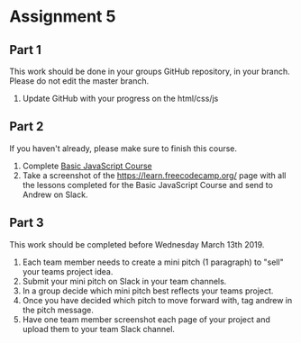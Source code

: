 # Assignment 5

## Part 1

This work should be done in your groups GitHub repository, in your branch. Please do not edit the master branch.

1. Update GitHub with your progress on the html/css/js

## Part 2

If you haven't already, please make sure to finish this course.

1. Complete [Basic JavaScript Course](https://learn.freecodecamp.org/javascript-algorithms-and-data-structures/basic-javascript/)
2. Take a screenshot of the https://learn.freecodecamp.org/ page with all the lessons completed for the Basic JavaScript Course and send to Andrew on Slack.

## Part 3

This work should be completed before Wednesday March 13th 2019.

1. Each team member needs to create a mini pitch (1 paragraph) to "sell" your teams project idea.
2. Submit your mini pitch on Slack in your team channels.
3. In a group decide which mini pitch best reflects your teams project.
4. Once you have decided which pitch to move forward with, tag andrew in the pitch message.
5. Have one team member screenshot each page of your project and upload them to your team Slack channel.
